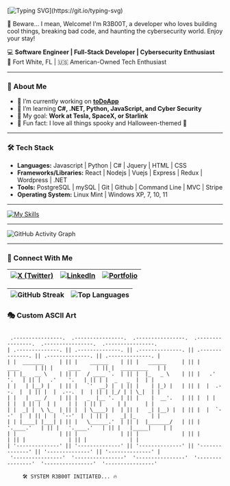 [![Typing SVG](https://readme-typing-svg.herokuapp.com?color=%231F7A8C&lines=👻+Welcome+to+R3B00T's+Profile!+;💻+Full-Stack+Developer!+;😈+Cybersecurity+Enthusiast!)](https://git.io/typing-svg)

👻 Beware... I mean, Welcome! I’m R3B00T, a developer who loves building cool things, breaking bad code, and haunting the cybersecurity world. Enjoy your stay!

💻 **Software Engineer | Full-Stack Developer | Cybersecurity Enthusiast**  
📍 Fort White, FL | 🇺🇸 American-Owned Tech Enthusiast  

---

### 🚀 About Me
- 🔭 I’m currently working on **[toDoApp](https://github.com/RobertLynch21/mern-todo)**  
- 🌱 I’m learning **C#, .NET, Python, JavaScript, and Cyber Security**  
- 🦾 My goal: **Work at Tesla, SpaceX, or Starlink**  
- 🎃 Fun fact: I love all things spooky and Halloween-themed 👻  

---

### 🛠 Tech Stack  
- **Languages:** Javascript | Python | C# | Jquery | HTML | CSS
- **Frameworks/Libraries:** React | Nodejs | Vuejs | Express | Redux | Wordpress | .NET
- **Tools:** PostgreSQL | mySQL | Git | Github | Command Line | MVC | Stripe
- **Operating System:** Linux Mint | Windows XP, 7, 10, 11

---

[![My Skills](https://skillicons.dev/icons?i=js,html,css,angular,dotnet,git,js,linux,mint,mysql,nodejs,npm,postgres,postman,py,react,svelte,vscode,wordpress,vue,cs&perline=10)](https://skillicons.dev)

---

![GitHub Activity Graph](https://github-readme-activity-graph.vercel.app/graph?username=RobertLynch21&theme=github-dark)

---

### 🔗 Connect With Me  

| [![X (Twitter)](https://img.shields.io/badge/X-Connect-black?style=flat&logo=twitter)](https://twitter.com/Ravenmight) | [![LinkedIn](https://img.shields.io/badge/LinkedIn-Connect-blue?style=flat&logo=linkedin)](https://www.linkedin.com/in/robertflynch/) | [![Portfolio](https://img.shields.io/badge/Portfolio-Visit-orange?style=flat&logo=firefox)](https://robertlynch.dev/) |
|--|--|--|

| ![GitHub Streak](https://github-readme-streak-stats.herokuapp.com/?user=RobertLynch21&theme=dark) | ![Top Languages](https://github-readme-stats.vercel.app/api/top-langs/?username=RobertLynch21&layout=compact&theme=dark) |
|--|--|


### 🎭 Custom ASCII Art  
```

 .----------------.  .----------------.  .----------------.  .----------------.  .----------------.  .----------------. 
| .--------------. || .--------------. || .--------------. || .--------------. || .--------------. || .--------------. |
| |  _______     | || |    ______    | || |   ______     | || |     ____     | || |     ____     | || |  _________   | |
| | |_   __ \    | || |   / ____ `.  | || |  |_   _ \    | || |   .'    '.   | || |   .'    '.   | || | |  _   _  |  | |
| |   | |__) |   | || |   `'  __) |  | || |    | |_) |   | || |  |  .--.  |  | || |  |  .--.  |  | || | |_/ | | \_|  | |
| |   |  __ /    | || |   _  |__ '.  | || |    |  __'.   | || |  | |    | |  | || |  | |    | |  | || |     | |      | |
| |  _| |  \ \_  | || |  | \____) |  | || |   _| |__) |  | || |  |  `--'  |  | || |  |  `--'  |  | || |    _| |_     | |
| | |____| |___| | || |   \______.'  | || |  |_______/   | || |   '.____.'   | || |   '.____.'   | || |   |_____|    | |
| |              | || |              | || |              | || |              | || |              | || |              | |
| '--------------' || '--------------' || '--------------' || '--------------' || '--------------' || '--------------' |
 '----------------'  '----------------'  '----------------'  '----------------'  '----------------'  '----------------'

     🛠️ SYSTEM R3B00T INITIATED... 🔥

```

